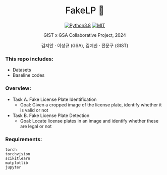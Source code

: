 <h1 align="center" style="font-weight: 500; line-height: 1.4;">
  FakeLP 🚓
</h1>

<p align="center">
  <a href="#"><img alt="Python3.8" src="https://img.shields.io/badge/Python-3.8+-blue?logo=python&logoColor=white"></a>
  <a href="#"><img alt="MIT" src="https://img.shields.io/badge/License-MIT-green?logo=MIT"></a>
</p>

<p align="center">
  GIST x GSA Collaborative Project, 2024
</p>

<p align="center">
  김지안 · 이성규 (GSA), 김예찬 · 전문구 (GIST)
</p>

### This repo includes:
- Datasets
- Baseline codes

### Overview:
- Task A. Fake License Plate Identification
  * Goal: Given a cropped image of the license plate, identify whether it is valid or not
- Task B. Fake License Plate Detection
  * Goal: Locate license plates in an image and identify whether these are legal or not

### Requirements:
```angular2html
torch
torchvision
scikitlearn
matplotlib
jupyter
```